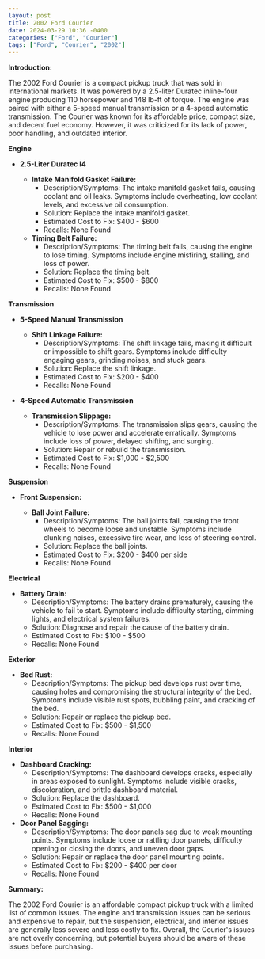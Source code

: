 ```yaml
---
layout: post
title: 2002 Ford Courier
date: 2024-03-29 10:36 -0400
categories: ["Ford", "Courier"]
tags: ["Ford", "Courier", "2002"]
---
```

**Introduction:**

The 2002 Ford Courier is a compact pickup truck that was sold in international markets. It was powered by a 2.5-liter Duratec inline-four engine producing 110 horsepower and 148 lb-ft of torque. The engine was paired with either a 5-speed manual transmission or a 4-speed automatic transmission. The Courier was known for its affordable price, compact size, and decent fuel economy. However, it was criticized for its lack of power, poor handling, and outdated interior.

**Engine**

* **2.5-Liter Duratec I4**

    * **Intake Manifold Gasket Failure:**
        * Description/Symptoms: The intake manifold gasket fails, causing coolant and oil leaks. Symptoms include overheating, low coolant levels, and excessive oil consumption.
        * Solution: Replace the intake manifold gasket.
        * Estimated Cost to Fix: $400 - $600
        * Recalls: None Found
    * **Timing Belt Failure:**
        * Description/Symptoms: The timing belt fails, causing the engine to lose timing. Symptoms include engine misfiring, stalling, and loss of power.
        * Solution: Replace the timing belt.
        * Estimated Cost to Fix: $500 - $800
        * Recalls: None Found

**Transmission**

* **5-Speed Manual Transmission**

    * **Shift Linkage Failure:**
        * Description/Symptoms: The shift linkage fails, making it difficult or impossible to shift gears. Symptoms include difficulty engaging gears, grinding noises, and stuck gears.
        * Solution: Replace the shift linkage.
        * Estimated Cost to Fix: $200 - $400
        * Recalls: None Found
* **4-Speed Automatic Transmission**

    * **Transmission Slippage:**
        * Description/Symptoms: The transmission slips gears, causing the vehicle to lose power and accelerate erratically. Symptoms include loss of power, delayed shifting, and surging.
        * Solution: Repair or rebuild the transmission.
        * Estimated Cost to Fix: $1,000 - $2,500
        * Recalls: None Found

**Suspension**

* **Front Suspension:**

    * **Ball Joint Failure:**
        * Description/Symptoms: The ball joints fail, causing the front wheels to become loose and unstable. Symptoms include clunking noises, excessive tire wear, and loss of steering control.
        * Solution: Replace the ball joints.
        * Estimated Cost to Fix: $200 - $400 per side
        * Recalls: None Found

**Electrical**

* **Battery Drain:**
    * Description/Symptoms: The battery drains prematurely, causing the vehicle to fail to start. Symptoms include difficulty starting, dimming lights, and electrical system failures.
    * Solution: Diagnose and repair the cause of the battery drain.
    * Estimated Cost to Fix: $100 - $500
    * Recalls: None Found

**Exterior**

* **Bed Rust:**
    * Description/Symptoms: The pickup bed develops rust over time, causing holes and compromising the structural integrity of the bed. Symptoms include visible rust spots, bubbling paint, and cracking of the bed.
    * Solution: Repair or replace the pickup bed.
    * Estimated Cost to Fix: $500 - $1,500
    * Recalls: None Found

**Interior**

* **Dashboard Cracking:**
    * Description/Symptoms: The dashboard develops cracks, especially in areas exposed to sunlight. Symptoms include visible cracks, discoloration, and brittle dashboard material.
    * Solution: Replace the dashboard.
    * Estimated Cost to Fix: $500 - $1,000
    * Recalls: None Found
* **Door Panel Sagging:**
    * Description/Symptoms: The door panels sag due to weak mounting points. Symptoms include loose or rattling door panels, difficulty opening or closing the doors, and uneven door gaps.
    * Solution: Repair or replace the door panel mounting points.
    * Estimated Cost to Fix: $200 - $400 per door
    * Recalls: None Found

**Summary:**

The 2002 Ford Courier is an affordable compact pickup truck with a limited list of common issues. The engine and transmission issues can be serious and expensive to repair, but the suspension, electrical, and interior issues are generally less severe and less costly to fix. Overall, the Courier's issues are not overly concerning, but potential buyers should be aware of these issues before purchasing.
